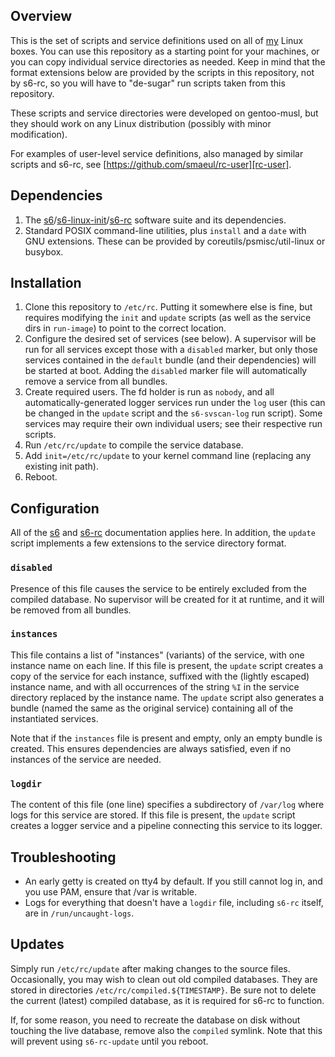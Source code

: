 ## Overview

This is the set of scripts and service definitions used on all of [my][smaeul]
Linux boxes. You can use this repository as a starting point for your machines,
or you can copy individual service directories as needed. Keep in mind that the
format extensions below are provided by the scripts in this repository, not by
s6-rc, so you will have to "de-sugar" run scripts taken from this repository.

These scripts and service directories were developed on gentoo-musl, but they
should work on any Linux distribution (possibly with minor modification).

For examples of user-level service definitions, also managed by similar scripts
and s6-rc, see [https://github.com/smaeul/rc-user][rc-user].

## Dependencies
1. The [s6][s6]/[s6-linux-init][s6-linux-init]/[s6-rc][s6-rc] software suite
   and its dependencies.
2. Standard POSIX command-line utilities, plus `install` and a `date` with GNU
   extensions. These can be provided by coreutils/psmisc/util-linux or busybox.

## Installation
1. Clone this repository to `/etc/rc`. Putting it somewhere else is fine, but
   requires modifying the `init` and `update` scripts (as well as the service
   dirs in `run-image`) to point to the correct location.
2. Configure the desired set of services (see below). A supervisor will be run
   for all services except those with a `disabled` marker, but only those
   services contained in the `default` bundle (and their dependencies) will be
   started at boot. Adding the `disabled` marker file will automatically remove
   a service from all bundles.
3. Create required users. The fd holder is run as `nobody`, and all
   automatically-generated logger services run under the `log` user (this can
   be changed in the `update` script and the `s6-svscan-log` run script).
   Some services may require their own individual users; see their respective
   run scripts.
4. Run `/etc/rc/update` to compile the service database.
5. Add `init=/etc/rc/update` to your kernel command line (replacing any
   existing init path).
6. Reboot.

## Configuration

All of the [s6][s6] and [s6-rc][s6-rc] documentation applies here. In addition,
the `update` script implements a few extensions to the service directory
format.

### `disabled`

Presence of this file causes the service to be entirely excluded from the
compiled database. No supervisor will be created for it at runtime, and it will
be removed from all bundles.

### `instances`

This file contains a list of "instances" (variants) of the service, with one
instance name on each line. If this file is present, the `update` script
creates a copy of the service for each instance, suffixed with the (lightly
escaped) instance name, and with all occurrences of the string `%I` in the
service directory replaced by the instance name. The `update` script also
generates a bundle (named the same as the original service) containing all of
the instantiated services.

Note that if the `instances` file is present and empty, only an empty bundle is
created. This ensures dependencies are always satisfied, even if no instances
of the service are needed.

### `logdir`

The content of this file (one line) specifies a subdirectory of `/var/log`
where logs for this service are stored. If this file is present, the `update`
script creates a logger service and a pipeline connecting this service to its
logger.

## Troubleshooting

* An early getty is created on tty4 by default. If you still cannot log in, and
  you use PAM, ensure that /var is writable.
* Logs for everything that doesn't have a `logdir` file, including `s6-rc`
  itself, are in `/run/uncaught-logs`.

## Updates

Simply run `/etc/rc/update` after making changes to the source files.
Occasionally, you may wish to clean out old compiled databases. They are stored
in directories `/etc/rc/compiled.${TIMESTAMP}`. Be sure not to delete the
current (latest) compiled database, as it is required for s6-rc to function.

If, for some reason, you need to recreate the database on disk without touching
the live database, remove also the `compiled` symlink. Note that this will
prevent using `s6-rc-update` until you reboot.

[rc-user]: https://github.com/smaeul/rc-user
[s6]: https://skarnet.org/software/s6/
[s6-linux-init]: https://skarnet.org/software/s6-linux-init/
[s6-rc]: https://skarnet.org/software/s6-rc/
[smaeul]: https://github.com/smaeul
